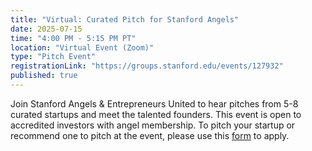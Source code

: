 ```yaml
---
title: "Virtual: Curated Pitch for Stanford Angels"
date: 2025-07-15
time: "4:00 PM - 5:15 PM PT"
location: "Virtual Event (Zoom)"
type: "Pitch Event"
registrationLink: "https://groups.stanford.edu/events/127932"
published: true
---
```

Join Stanford Angels & Entrepreneurs United to hear pitches from 5-8 curated startups and meet the talented founders. This event is open to accredited investors with angel membership. To pitch your startup or recommend one to pitch at the event, please use this [form](https://docs.google.com/forms/d/e/1FAIpQLSdP54E2BUUPD2mvc1DbIXt0cJE2n1CgVHbbyXLQtTd4KgaiGw/viewform) to apply.